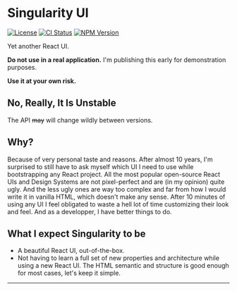 # Singularity UI

[![License][img-license]][lnk-license]
[![CI Status][img-github]][lnk-github]
[![NPM Version][img-npm]][lnk-npm]

Yet another React UI.

**Do not use in a real application.** I'm publishing this early for demonstration purposes.

**Use it at your own risk.**

## No, Really, It Is Unstable

The API ~~may~~ will change wildly between versions.

## Why?

Because of very personal taste and reasons. After almost 10 years, I'm surprised to still have to ask myself which UI I
need to use while bootstrapping any React project. All the most popular open-source React UIs and Design Systems are not
pixel-perfect and are (in my opinion) quite ugly. And the less ugly ones are way too complex and far from how I would
write it in vanilla HTML, which doesn't make any sense. After 10 minutes of using any UI I feel obligated to waste a
hell lot of time customizing their look and feel. And as a developper, I have better things to do.

## What I expect Singularity to be

- A beautiful React UI, out-of-the-box.
- Not having to learn a full set of new properties and architecture while using a new React UI. The HTML semantic and
  structure is good enough for most cases, let's keep it simple.

---

[img-github]:
  https://img.shields.io/github/workflow/status/singularity-ui/core/Test/main?style=flat-square
[img-license]: https://img.shields.io/github/license/singularity-ui/core?style=flat-square
[img-npm]: https://img.shields.io/npm/v/@singularity-ui/core?style=flat-square

[lnk-github]: https://github.com/singularity-ui/core/actions?query=branch%3Amain++
[lnk-license]: https://github.com/singularity-ui/core/blob/main/LICENSE
[lnk-npm]: https://www.npmjs.com/package/@singularity-ui/core
